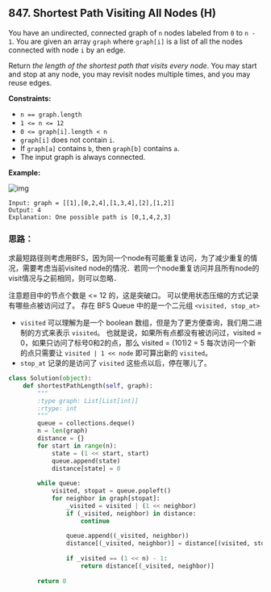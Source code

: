 ## 847. Shortest Path Visiting All Nodes (H)

You have an undirected, connected graph of `n` nodes labeled from `0` to `n - 1`. You are given an array `graph` where `graph[i]` is a list of all the nodes connected with node `i` by an edge.

Return *the length of the shortest path that visits every node*. You may start and stop at any node, you may revisit nodes multiple times, and you may reuse edges.

**Constraints:**

- `n == graph.length`
- `1 <= n <= 12`
- `0 <= graph[i].length < n`
- `graph[i]` does not contain `i`.
- If `graph[a]` contains `b`, then `graph[b]` contains `a`.
- The input graph is always connected.

**Example:**

![img](https://assets.leetcode.com/uploads/2021/05/12/shortest2-graph.jpg)

```
Input: graph = [[1],[0,2,4],[1,3,4],[2],[1,2]]
Output: 4
Explanation: One possible path is [0,1,4,2,3]
```



### 思路：

求最短路径则考虑用BFS，因为同一个node有可能重复访问，为了减少重复的情况，需要考虑当前visited node的情况．若同一个node重复访问并且所有node的visit情况与之前相同，则可以忽略．

注意题目中的节点个数是 <= 12 的，这是突破口。 可以使用状态压缩的方式记录有哪些点被访问过了。 存在 BFS Queue 中的是一个二元组 `<visited, stop_at>`

* `visited` 可以理解为是一个 boolean 数组，但是为了更方便查询，我们用二进制的方式来表示 `visited`。 也就是说，如果所有点都没有被访问过，visited = 0，如果只访问了标号0和2的点，那么 visited = (101)2 = 5 每次访问一个新的点只需要让 `visited | 1 << node` 即可算出新的 `visited`。
* `stop_at` 记录的是访问了 `visited` 这些点以后，停在哪儿了。

```python
class Solution(object):
    def shortestPathLength(self, graph):
        """
        :type graph: List[List[int]]
        :rtype: int
        """
        queue = collections.deque()
        n = len(graph)
        distance = {}
        for start in range(n):
            state = (1 << start, start)
            queue.append(state)
            distance[state] = 0
        
        while queue:
            visited, stopat = queue.popleft()
            for neighbor in graph[stopat]:
                _visited = visited | (1 << neighbor)
                if (_visited, neighbor) in distance:
                    continue
                
                queue.append((_visited, neighbor))
                distance[(_visited, neighbor)] = distance[(visited, stopat)] + 1
                
                if _visited == (1 << n) - 1:
                    return distance[(_visited, neighbor)]
        
        return 0
```

